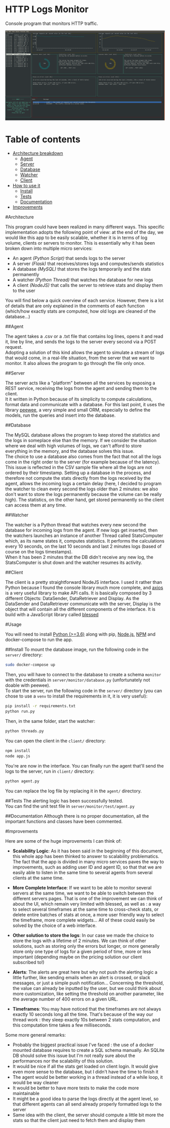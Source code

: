 # HTTP Logs Monitor

Console program that monitors HTTP traffic.

![Main Screen](main-page.png)

# Table of contents
- [Architecture breakdown](#Architecture)
  * [Agent](#agent)
  * [Server](#server)
  * [Database](#Database)
  * [Watcher](#watcher)
  * [Client](#client)
- [How to use it](#usage)
  * [Install](#install)
  * [Tests](#tests)
  * [Documentation](#documentation)
- [Improvements](#improvements)

#Architecture

This program could have been realized in many different ways. This specific implementation
adopts the following point of view: at the end of the day, we would like this app to be easily scalable, 
whether it is in terms of log volume, clients or servers to monitor. This is essentially why 
it has been broken down into multiple micro services:

* An agent _(Python Script)_ that sends logs to the server
* A server _(Flask)_ that receives/stores logs and computes/sends statistics
* A database _(MySQL)_ that stores the logs temporarily and the stats permanently 
* A watcher _(Python Thread)_ that watches the database for new logs
* A client _(NodeJS)_ that calls the server to retrieve stats and display them to the user

You will find below a quick overview of each service. However, there is a lot of details that are 
only explained in the comments of each function (which/how exactly stats are computed, how old logs 
are cleaned of the database...)


##Agent

The agent takes a .csv or a .txt file that contains log lines, opens it and read it,
line by line, and sends the logs to the server every second via a POST request.  
Adopting a solution of this kind allows the agent to simulate a stream of logs that would
come, in a real-life situation, from the server that we want to monitor. It also allows 
the program to go through the file only once.

##Server

The server acts like a "platform" between all the services by exposing a REST service, 
receiving the logs from the agent and sending them to the client.  
It it written in Python because of its simplicity to compute 
calculations, format data and communicate with a database. For this last point,
it uses the library [peewee](http://docs.peewee-orm.com/en/latest/), a very simple and small 
ORM, especially to define the models, run the queries and insert into the database.

##Database

The MySQL database allows the program to keep stored the statistics and the logs in someplace
else than the memory. If we consider the situation where we deal with high volumes of logs,
we can't afford to store everything in the memory, and the database solves this issue.  
The choice to use a database also comes from the fact that not all the logs come in the right 
order to the server (for example because of the latency). This issue is reflected in the CSV sample
file where all the logs are not ordered by their timestamp. Setting up a database in the process, and therefore
not compute the stats directly from the logs received by the agent, allows the incoming logs
a certain delay (here, I decided to program the watcher to clean every second the logs older than 2 minutes:
we also don't want to store the logs permanently because the volume can be really high). The
statistics, on the other hand, get stored permanently so the client can access them at any time.

##Watcher

The watcher is a Python thread that watches every new second the database for 
incoming logs from the agent.
If new logs get inserted, then the watchers launches an instance of another Thread called
StatsComputer which, as its name states it, computes statistics. It performs the calculations
every 10 seconds, on the last 10 seconds and last 
2 minutes logs (based of course on the logs timestamps).  
When it has been 2 minutes that the DB didn't receive any new log, the StatsComputer is shut
down and the watcher resumes its activity.

##Client

 The client is a pretty straightforward NodeJS interface. I used it rather than Python because
 I found the console library much more complete, and [axios](https://www.npmjs.com/package/axios) is
 a very useful library to make API calls.
 It is basically composed by 3 different Objects: DataSender, DataRetriever and Display.
 As the DataSender and DataRetriever communicate with the server, Display is the object that will
 contain all the different components of the interface. It is build with a JavaScript library 
 called [blessed](https://www.npmjs.com/package/blessed)
 
 
#Usage

You will need to install [Python (>=3.6)](https://www.python.org/) along with pip, [Node.js](https://nodejs.org), 
[NPM](https://www.npmjs.com/) and docker-compose to run the app.

##Install
To mount the database image, run the following code in the `server/` directory:
```bash
sudo docker-compose up
```
Then, you will have to connect to the database to create a schema `monitor` with the credentials in `server/monitor/database.py` (unfortunately not doable with peewee).  
To start the server, run the following code in the `server/` directory (you can chose to use a `venv` to install the requirements
 in it, it is very useful):
```bash
pip install -r requirements.txt
python run.py
```
Then, in the same folder, start the watcher:
```bash
python threads.py
```
You can open the client in the `client/` directory:
```bash
npm install
node app.js
```
You're are now in the interface. You can finally run the agent that'll send the logs to the server, run in `client/` directory:
```bash
python agent.py
```
You can replace the log file by replacing it in the `agent/` directory.

##Tests
The alerting logic has been successfully tested.  
You can find the unit test file in `server/monitor/test/agent.py`

##Documentation
Although there is no proper documentation, all the important functions and classes have been commented.

#Improvements

Here are some of the huge improvements I can think of:
* **Scalability Logic**: As it has been said in the beginning of this document, this whole app has been thinked
to answer to scalability problematics. The fact that the app is divided in many micro services paves the way
to improvements, such as adding user ID and agent ID, so that that we are easily able to listen in the same time 
to several agents from several clients at the same time.

* **More Complete Interface**: If we want to be able to monitor several servers at the same time, we want to be 
able to switch between the different servers pages. That is one of the improvement we can think of about the
UI, which remain very limited with blessed, as well as : a way to select several timeframes at the same time 
to cross-check stats, or delete entire batches of stats at once, a more user friendly way to select the timeframe, 
more complete widgets... All of these could easily be solved by the choice of a web interface.

* **Other solution to store the logs**: In our case we made the choice to store the logs with a lifetime of 2 minutes.
We can think of other solutions, such as storing only the errors but longer, or more generally store only one type of 
logs for a given period of time, more or less important (depending maybe on the pricing solution our client subscribed to!)

* **Alerts**: The alerts are great here but why not push the alerting logic a little further, like sending emails when an alert is crossed,
or slack messages, or just a simple push notification... Concerning the threshold, the value can already be inputted by the user,
but we could think about more customization, like setting the threshold on another parameter, like the average number
of 400 errors on a given URL.

* **Timeframes**: You may have noticed that the timeframes are not always exactly 10 seconds long all the time. That's because of the
way our thread work : they sleep exactly 10s between 2 stats computation, and this computation time takes a few milliseconds. 

 Some more general remarks:
 
 * Probably the biggest practical issue I've faced : the use of a docker mounted database requires to create a SQL schema manually. An SQLite
 DB should solve this issue but I'm not really sure about the performances nor the scalability of this solution.
 * It would be nice if all the stats get loaded on client login. It would give even more sense to the database, but I didn't have the time to finish it
 * The agent would be better working in a thread instead of a while loop, it would be way cleaner
 * It would be better to have more tests to make the code more maintainable
 * It might be a good idea to parse the logs directly at the agent level, so that different agents can all 
 send already properly formatted logs to the server
 * Same idea with the client, the server should compute a little bit more the stats so that the client just need to fetch them and display them
 

